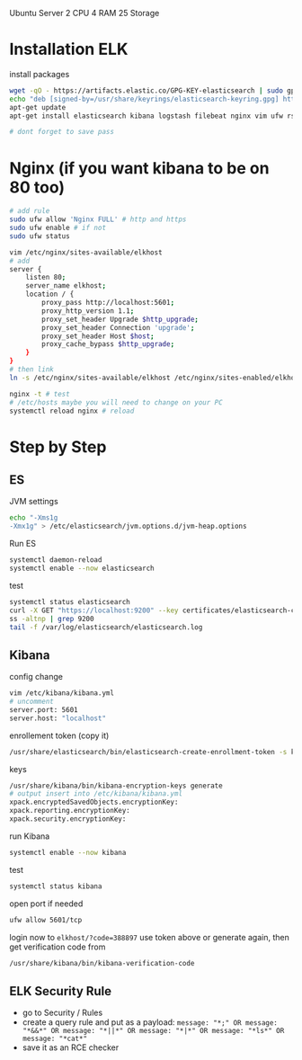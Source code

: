 Ubuntu Server 2 CPU 4 RAM 25 Storage

# Installation ELK

install packages

```bash
wget -qO - https://artifacts.elastic.co/GPG-KEY-elasticsearch | sudo gpg --dearmor -o /usr/share/keyrings/elasticsearch-keyring.gpg
echo "deb [signed-by=/usr/share/keyrings/elasticsearch-keyring.gpg] https://artifacts.elastic.co/packages/8.x/apt stable main" | sudo tee /etc/apt/sources.list.d/elastic-8.x.list
apt-get update
apt-get install elasticsearch kibana logstash filebeat nginx vim ufw rsyslog

# dont forget to save pass
```

# Nginx (if you want kibana to be on 80 too)

```bash
# add rule
sudo ufw allow 'Nginx FULL' # http and https
sudo ufw enable # if not
sudo ufw status

vim /etc/nginx/sites-available/elkhost
# add
server {
    listen 80;
    server_name elkhost; 
    location / {
        proxy_pass http://localhost:5601;
        proxy_http_version 1.1;
        proxy_set_header Upgrade $http_upgrade;
        proxy_set_header Connection 'upgrade';
        proxy_set_header Host $host;
        proxy_cache_bypass $http_upgrade;
    }
}
# then link
ln -s /etc/nginx/sites-available/elkhost /etc/nginx/sites-enabled/elkhost

nginx -t # test
# /etc/hosts maybe you will need to change on your PC
systemctl reload nginx # reload
```

# Step by Step

## ES

JVM settings

```bash
echo "-Xms1g
-Xmx1g" > /etc/elasticsearch/jvm.options.d/jvm-heap.options
```

Run ES

```bash
systemctl daemon-reload
systemctl enable --now elasticsearch
```

test

```bash
systemctl status elasticsearch
curl -X GET "https://localhost:9200" --key certificates/elasticsearch-ca.pem  -k -u elastic:fb2Bw9wMRdLMNurrodGx
ss -altnp | grep 9200
tail -f /var/log/elasticsearch/elasticsearch.log
```

## Kibana

config change

```bash
vim /etc/kibana/kibana.yml
# uncomment
server.port: 5601
server.host: "localhost"
```

enrollement token (copy it)

```bash
/usr/share/elasticsearch/bin/elasticsearch-create-enrollment-token -s kibana
```

keys

```bash
/usr/share/kibana/bin/kibana-encryption-keys generate
# output insert into /etc/kibana/kibana.yml
xpack.encryptedSavedObjects.encryptionKey: 
xpack.reporting.encryptionKey: 
xpack.security.encryptionKey: 
```

run Kibana

```bash
systemctl enable --now kibana
```

test

```bash
systemctl status kibana
```

open port if needed

```bash
ufw allow 5601/tcp
```

login now to `elkhost/?code=388897` use token above or generate again, then get verification code from

```bash
/usr/share/kibana/bin/kibana-verification-code
```

## ELK Security Rule

- go to Security / Rules
- create a query rule and put as a payload: `message: "*;" OR message: "*&&*" OR message: "*||*" OR message: "*|*" OR message: "*ls*" OR message: "*cat*"`
- save it as an RCE checker
